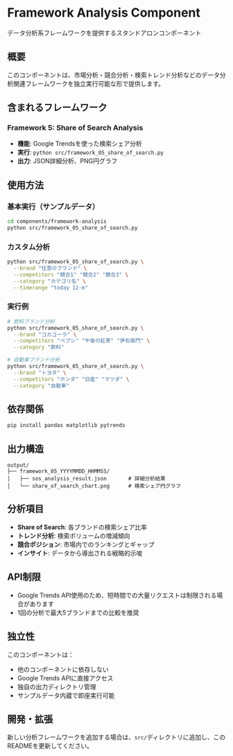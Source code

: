 # Framework Analysis Component

データ分析系フレームワークを提供するスタンドアロンコンポーネント

## 概要

このコンポーネントは、市場分析・競合分析・検索トレンド分析などのデータ分析関連フレームワークを独立実行可能な形で提供します。

## 含まれるフレームワーク

### Framework 5: Share of Search Analysis
- **機能**: Google Trendsを使った検索シェア分析
- **実行**: `python src/framework_05_share_of_search.py`
- **出力**: JSON詳細分析、PNG円グラフ

## 使用方法

### 基本実行（サンプルデータ）
```bash
cd components/framework-analysis
python src/framework_05_share_of_search.py
```

### カスタム分析
```bash
python src/framework_05_share_of_search.py \
  --brand "任意のブランド" \
  --competitors "競合1" "競合2" "競合3" \
  --category "カテゴリ名" \
  --timerange "today 12-m"
```

### 実行例
```bash
# 飲料ブランド分析
python src/framework_05_share_of_search.py \
  --brand "コカコーラ" \
  --competitors "ペプシ" "午後の紅茶" "伊右衛門" \
  --category "飲料"

# 自動車ブランド分析  
python src/framework_05_share_of_search.py \
  --brand "トヨタ" \
  --competitors "ホンダ" "日産" "マツダ" \
  --category "自動車"
```

## 依存関係

```bash
pip install pandas matplotlib pytrends
```

## 出力構造

```
output/
├── framework_05_YYYYMMDD_HHMMSS/
│   ├── sos_analysis_result.json       # 詳細分析結果
│   └── share_of_search_chart.png      # 検索シェア円グラフ
```

## 分析項目

- **Share of Search**: 各ブランドの検索シェア比率
- **トレンド分析**: 検索ボリュームの増減傾向
- **競合ポジション**: 市場内でのランキングとギャップ
- **インサイト**: データから導出される戦略的示唆

## API制限

- Google Trends API使用のため、短時間での大量リクエストは制限される場合があります
- 1回の分析で最大5ブランドまでの比較を推奨

## 独立性

このコンポーネントは：
- 他のコンポーネントに依存しない
- Google Trends APIに直接アクセス
- 独自の出力ディレクトリ管理
- サンプルデータ内蔵で即座実行可能

## 開発・拡張

新しい分析フレームワークを追加する場合は、`src/`ディレクトリに追加し、このREADMEを更新してください。 
